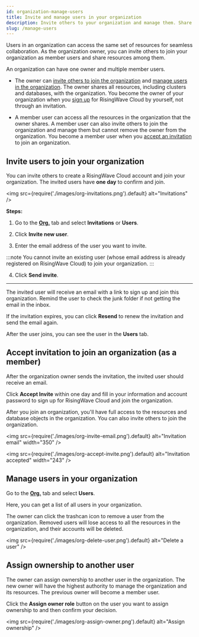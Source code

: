 ```yaml
---
id: organization-manage-users
title: Invite and manage users in your organization
description: Invite others to your organization and manage them. Share your clusters, databases, and other resources with your team.
slug: /manage-users
---
```


Users in an organization can access the same set of resources for seamless collaboration. As the organization owner, you can invite others to join your organization as member users and share resources among them.

An organization can have one owner and multiple member users.

- The owner can [invite others to join the organization](#invite-users-to-join-your-organization) and [manage users in the organization](#manage-users-in-your-organization). The owner shares all resources, including clusters and databases, with the organization. You become the owner of your organization when you [sign up](https://cloud.risingwave.com/signup) for RisingWave Cloud by yourself, not through an invitation.

- A member user can access all the resources in the organization that the owner shares. A member user can also invite others to join the organization and manage them but cannot remove the owner from the organization. You become a member user when you [accept an invitation](#accept-invitation-to-join-an-organization-as-a-member) to join an organization.

## Invite users to join your organization

You can invite others to create a RisingWave Cloud account and join your organization. The invited users have **one day** to confirm and join.

<img
src={require('./images/org-invitations.png').default}
alt="Invitations"
/>

**Steps:**

1. Go to the [**Org.**](https://cloud.risingwave.com/organization/) tab and select **Invitations** or **Users**.

2. Click **Invite new user**.

3. Enter the email address of the user you want to invite.

  :::note
  You cannot invite an existing user (whose email address is already registered on RisingWave Cloud) to join your organization.
  :::

4. Click **Send invite**.

---

The invited user will receive an email with a link to sign up and join this organization. Remind the user to check the junk folder if not getting the email in the inbox.

If the invitation expires, you can click **Resend** to renew the invitation and send the email again.

After the user joins, you can see the user in the **Users** tab.

## Accept invitation to join an organization (as a member)

After the organization owner sends the invitation, the invited user should receive an email.

Click **Accept Invite** within one day and fill in your information and account password to sign up for RisingWave Cloud and join the organization.

After you join an organization, you'll have full access to the resources and database objects in the organization. You can also invite others to join the organization.

<img
src={require('./images/org-invite-email.png').default}
alt="Invitation email"
width="350"
/>

<img
src={require('./images/org-accept-invite.png').default}
alt="Invitation accepted"
width="243"
/>

## Manage users in your organization

Go to the [**Org.**](https://cloud.risingwave.com/organization/) tab and select **Users**.

Here, you can get a list of all users in your organization.

The owner can click the trashcan icon to remove a user from the organization. Removed users will lose access to all the resources in the organization, and their accounts will be deleted.

<img
src={require('./images/org-delete-user.png').default}
alt="Delete a user"
/>

## Assign ownership to another user

The owner can assign ownership to another user in the organization. The new owner will have the highest authority to manage the organization and its resources. The previous owner will become a member user.

Click the **Assign owner role** button on the user you want to assign ownership to and then confirm your decision.

<img
src={require('./images/org-assign-owner.png').default}
alt="Assign ownership"
/>